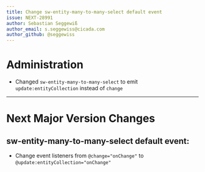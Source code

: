 ```yaml
---
title: Change sw-entity-many-to-many-select default event
issue: NEXT-28991
author: Sebastian Seggewiß
author_email: s.seggewiss@cicada.com
author_github: @seggewiss
---
```

# Administration
* Changed `sw-entity-many-to-many-select` to emit `update:entityCollection` instead of `change`
___
# Next Major Version Changes
## sw-entity-many-to-many-select default event:
* Change event listeners from `@change="onChange"` to `@update:entityCollection="onChange"`
